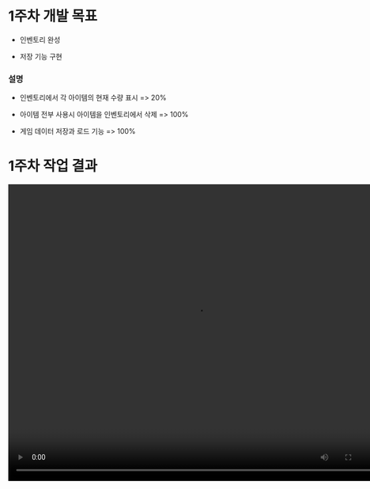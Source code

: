 # 1주차 개발 목표

* 인벤토리 완성

* 저장 기능 구현

### 설명

* 인벤토리에서 각 아이템의 현재 수량 표시 => 20%

* 아이템 전부 사용시 아이템을 인벤토리에서 삭제 => 100%

* 게임 데이터 저장과 로드 기능 => 100%


# 1주차 작업 결과

<video controls width="760" height="600">
  <source src="1주차작업결과.mp4" type="video/mp4">
  Sorry, your browser doesn't support embedded videos.
</video>
